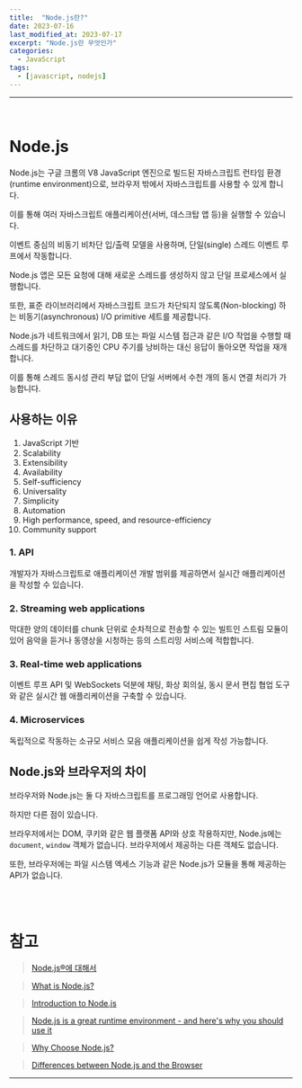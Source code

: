 ```yaml
---
title:  "Node.js란?"
date: 2023-07-16
last_modified_at: 2023-07-17
excerpt: "Node.js란 무엇인가"
categories:
  - JavaScript
tags:
  - [javascript, nodejs]
---
```


---

<br>

# Node.js

Node.js는 구글 크롬의 V8 JavaScript 엔진으로 빌드된 자바스크립트 런타임 환경(runtime environment)으로, 브라우저 밖에서 자바스크립트를 사용할 수 있게 합니다.

이를 통해 여러 자바스크립트 애플리케이션(서버, 데스크탑 앱 등)을 실행할 수 있습니다.

이벤트 중심의 비동기 비차단 입/출력 모델을 사용하며, 단일(single) 스레드 이벤트 루프에서 작동합니다.

Node.js 앱은 모든 요청에 대해 새로운 스레드를 생성하지 않고 단일 프로세스에서 실행합니다.

또한, 표준 라이브러리에서 자바스크립트 코드가 차단되지 않도록(Non-blocking) 하는 비동기(asynchronous) I/O primitive 세트를 제공합니다.

Node.js가 네트워크에서 읽기, DB 또는 파일 시스템 접근과 같은 I/O 작업을 수행할 때 스레드를 차단하고 대기중인 CPU 주기를 낭비하는 대신 응답이 돌아오면 작업을 재개합니다.

이를 통해 스레드 동시성 관리 부담 없이 단일 서버에서 수천 개의 동시 연결 처리가 가능합니다.

## 사용하는 이유

1. JavaScript 기반
2. Scalability
3. Extensibility
4. Availability
5. Self-sufficiency
6. Universality
7. Simplicity
8. Automation
9. High performance, speed, and resource-efficiency
10. Community support

### 1. API

개발자가 자바스크립트로 애플리케이션 개발 범위를 제공하면서 실시간 애플리케이션을 작성할 수 있습니다.

### 2. Streaming web applications

막대한 양의 데이터를 chunk 단위로 순차적으로 전송할 수 있는 빌트인 스트림 모듈이 있어 음악을 듣거나 동영상을 시청하는 등의 스트리밍 서비스에 적합합니다.

### 3. Real-time web applications

이벤트 루프 API 및 WebSockets 덕분에 채팅, 화상 회의실, 동시 문서 편집 협업 도구와 같은 실시간 웹 애플리케이션을 구축할 수 있습니다.

### 4. Microservices

독립적으로 작동하는 소규모 서비스 모음 애플리케이션을 쉽게 작성 가능합니다.

## Node.js와 브라우저의 차이

브라우저와 Node.js는 둘 다 자바스크립트를 프로그래밍 언어로 사용합니다.

하지만 다른 점이 있습니다.

브라우저에서는 DOM, 쿠키와 같은 웹 플랫폼 API와 상호 작용하지만, Node.js에는 `document`, `window` 객체가 없습니다. 브라우저에서 제공하는 다른 객체도 없습니다.

또한, 브라우저에는 파일 시스템 엑세스 기능과 같은 Node.js가 모듈을 통해 제공하는 API가 없습니다.

<br>
<br>

# 참고

> [Node.js®에 대해서](https://nodejs.org/ko/about)

> [What is Node.js?](https://www.w3schools.com/nodejs/nodejs_intro.asp)

> [Introduction to Node.js](https://nodejs.dev/en/learn/)

> [Node.js is a great runtime environment - and here's why you should use it](https://www.freecodecamp.org/news/what-are-the-advantages-of-node-js/)

> [Why Choose Node.js?](https://medium.com/selleo/why-choose-node-js-b0091ad6c3fc)

> [Differences between Node.js and the Browser](https://nodejs.dev/en/learn/differences-between-nodejs-and-the-browser/)

---
